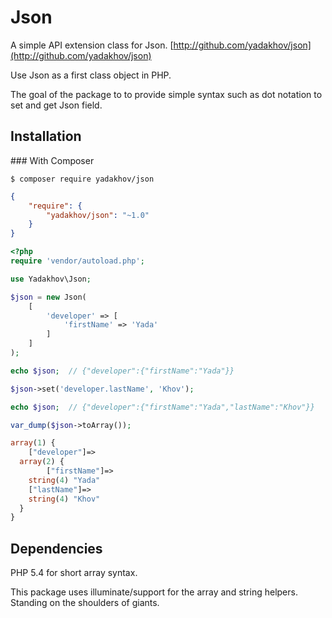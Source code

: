 # Json

A simple API extension class for Json. [http://github.com/yadakhov/json](http://github.com/yadakhov/json)

Use Json as a first class object in PHP.

The goal of the package to to provide simple syntax such as dot notation to set and get Json field.

## Installation

<a name="install-composer"/>
### With Composer

```
$ composer require yadakhov/json
```

```json
{
    "require": {
        "yadakhov/json": "~1.0"
    }
}
```

```php
<?php
require 'vendor/autoload.php';

use Yadakhov\Json;

$json = new Json(
    [
        'developer' => [
            'firstName' => 'Yada'
        ]
    ]
);

echo $json;  // {"developer":{"firstName":"Yada"}}

$json->set('developer.lastName', 'Khov');

echo $json;  // {"developer":{"firstName":"Yada","lastName":"Khov"}}

var_dump($json->toArray());

array(1) {
    ["developer"]=>
  array(2) {
        ["firstName"]=>
    string(4) "Yada"
    ["lastName"]=>
    string(4) "Khov"
  }
}

```

## Dependencies
PHP 5.4 for short array syntax.

This package uses illuminate/support for the array and string helpers. Standing on the shoulders of giants.
